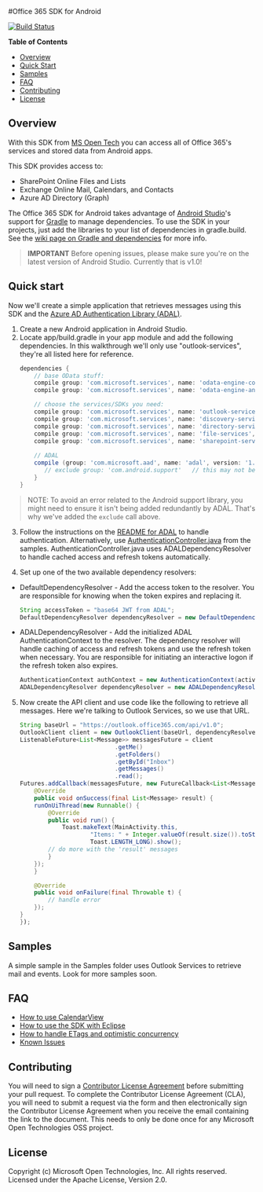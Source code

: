 #Office 365 SDK for Android

[![Build Status](https://travis-ci.org/OfficeDev/Office-365-SDK-for-Android.svg?branch=master)](https://travis-ci.org/OfficeDev/Office-365-SDK-for-Android)

**Table of Contents**

- [Overview](#overview)
- [Quick Start](#quick-start)
- [Samples](#samples)
- [FAQ](#faq)
- [Contributing](#contributing)
- [License](#license)

## Overview
With this SDK from [MS Open Tech](https://msopentech.com) you can access all of Office 365's services and stored data from Android apps.

This SDK provides access to:
  * SharePoint Online Files and Lists
  * Exchange Online Mail, Calendars, and Contacts
  * Azure AD Directory (Graph)

The Office 365 SDK for Android takes advantage of [Android Studio](https://developer.android.com/sdk/index.html)'s support for [Gradle](http://www.gradle.org/) to manage dependencies. To use the SDK in your projects, just add the libraries to your list of dependencies in gradle.build. See the [wiki page on Gradle and dependencies](https://github.com/OfficeDev/Office-365-SDK-for-Android/wiki/Include-Dependencies-using-Gradle) for more info.

> **IMPORTANT** Before opening issues, please make sure you're on the latest version of Android Studio. Currently that is v1.0!

## Quick start
Now we'll create a simple application that retrieves messages using this SDK and the [Azure AD Authentication Library (ADAL)](https://github.com/AzureAD/azure-activedirectory-library-for-android).

1. Create a new Android application in Android Studio.
2. Locate app/build.gradle in your app module and add the following dependencies. In this walkthrough we'll only use "outlook-services", they're all listed here for reference.
	```Groovy
	dependencies {
	    // base OData stuff:
	    compile group: 'com.microsoft.services', name: 'odata-engine-core', version: '0.11.1'
	    compile group: 'com.microsoft.services', name: 'odata-engine-android-impl', version: '0.11.1', ext:'aar'
	
	    // choose the services/SDKs you need:
	    compile group: 'com.microsoft.services', name: 'outlook-services', version: '0.11.1'
	    compile group: 'com.microsoft.services', name: 'discovery-services', version: '0.11.1'
	    compile group: 'com.microsoft.services', name: 'directory-services', version: '0.11.1'
	    compile group: 'com.microsoft.services', name: 'file-services', version: '0.11.1'
	    compile group: 'com.microsoft.services', name: 'sharepoint-services', version: '0.11.1', ext:'aar'
	    
	    // ADAL
	    compile (group: 'com.microsoft.aad', name: 'adal', version: '1.0.5') {
	       // exclude group: 'com.android.support'   // this may not be necessary
	    }
	}
	
	```
  > NOTE: To avoid an error related to the Android support library, you might need to ensure it isn't being added redundantly by ADAL. That's why we've added the `exclude` call above.

3. Follow the instructions on the [README for ADAL](https://github.com/AzureAD/azure-activedirectory-library-for-android) to handle authentication. Alternatively, use [AuthenticationController.java](https://github.com/OfficeDev/Office-365-SDK-for-Android/blob/dev/samples/outlook/app/src/main/java/com/microsoft/services/controllers/AuthenticationController.java) from the samples. AuthenticationController.java uses ADALDependencyResolver to handle cached access and refresh tokens automatically.

4. Set up one of the two available dependency resolvers:

  - DefaultDependencyResolver - Add the access token to the resolver. You are responsible for knowing when the token expires and replacing it.

	```Java
	String accessToken = "base64 JWT from ADAL";
	DefaultDependencyResolver dependencyResolver = new DefaultDependencyResolver(accessToken);
	```

  - ADALDependencyResolver - Add the initialized ADAL AuthenticationContext to the resolver. The dependency resolver will handle caching of access and refresh tokens and use the refresh token when necessary. You are responsible for initiating an interactive logon if the refresh token also expires.

	```Java
	AuthenticationContext authContext = new AuthenticationContext(activity, authorityUrl, false /* verifyAuthority */ );
	ADALDependencyResolver dependencyResolver = new ADALDependencyResolver(authContext, resourceId, clientId);
	```

5. Now create the API client and use code like the following to retrieve all messages. Here we're talking to Outlook Services, so we use that URL.

	```Java
	String baseUrl = "https://outlook.office365.com/api/v1.0";
	OutlookClient client = new OutlookClient(baseUrl, dependencyResolver);
	ListenableFuture<List<Message>> messagesFuture = client
							   .getMe()
							   .getFolders()
							   .getById("Inbox")
							   .getMessages()
							   .read();
	Futures.addCallback(messagesFuture, new FutureCallback<List<Message>>() {
		@Override
		public void onSuccess(final List<Message> result) {
		runOnUiThread(new Runnable() {
		    @Override
		    public void run() {
		        Toast.makeText(MainActivity.this,
						"Items: " + Integer.valueOf(result.size()).toString(),
						Toast.LENGTH_LONG).show();
			// do more with the 'result' messages
		    }
		});
		}
	
		@Override
		public void onFailure(final Throwable t) {
			// handle error
		});
	}
	});
	```

## Samples
A simple sample in the Samples folder uses Outlook Services to retrieve mail and events. Look for more samples soon.

## FAQ

* [How to use CalendarView](https://github.com/OfficeDev/Office-365-SDK-for-Android/wiki/Using-Calendar-View)
* [How to use the SDK with Eclipse](https://github.com/OfficeDev/Office-365-SDK-for-Android/wiki/Eclipse-build-instructions)
* [How to handle ETags and optimistic concurrency](https://github.com/OfficeDev/Office-365-SDK-for-Android/wiki/ETags-and-Optimistic-Concurrency)
* [Known Issues](https://github.com/OfficeDev/Office-365-SDK-for-Android/wiki/Known-Issues)

## Contributing
You will need to sign a [Contributor License Agreement](https://cla.msopentech.com/) before submitting your pull request. To complete the Contributor License Agreement (CLA), you will need to submit a request via the form and then electronically sign the Contributor License Agreement when you receive the email containing the link to the document. This needs to only be done once for any Microsoft Open Technologies OSS project.

## License
Copyright (c) Microsoft Open Technologies, Inc. All rights reserved. Licensed under the Apache License, Version 2.0.
